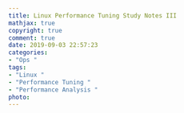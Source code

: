 ```yaml
---
title: Linux Performance Tuning Study Notes III
mathjax: true
copyright: true
comment: true
date: 2019-09-03 22:57:23
categories:
- "Ops "
tags:
- "Linux "
- "Performance Tuning "
- "Performance Analysis "
photo:
---
```


